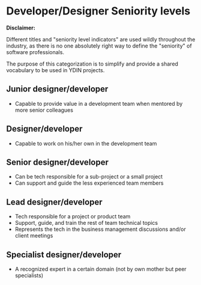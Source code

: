 # Developer/Designer Seniority levels

**Disclaimer:**

Different titles and "seniority level indicators" are used wildly throughout the industry, as there is no one absolutely right way to define the "seniority" of software professionals. 

The purpose of this categorization is to simplify and provide a shared vocabulary to be used in YDIN projects.

## Junior designer/developer

- Capable to provide value in a development team when mentored by more senior colleagues

## Designer/developer

- Capable to work on his/her own in the development team

## Senior designer/developer

- Can be tech responsible for a sub-project or a small project
- Can support and guide the less experienced team members

## Lead designer/developer

- Tech responsible for a project or product team
- Support, guide, and train the rest of team technical topics
- Represents the tech in the business management discussions and/or client meetings

## Specialist designer/developer

- A recognized expert in a certain domain (not by own mother but peer specialists)

